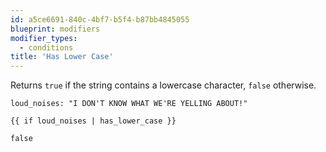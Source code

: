 ```yaml
---
id: a5ce6691-840c-4bf7-b5f4-b87bb4845055
blueprint: modifiers
modifier_types:
  - conditions
title: 'Has Lower Case'
---
```

Returns `true` if the string contains a lowercase character, `false` otherwise.

```.language-yaml
loud_noises: "I DON'T KNOW WHAT WE'RE YELLING ABOUT!"
```

```
{{ if loud_noises | has_lower_case }}
```

```.language-output
false
```
